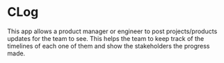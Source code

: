 # CLog
 This app allows a product manager or engineer to post projects/products updates for the team to see. This helps the team to keep track of the timelines of each one of them and show the stakeholders the progress made.
